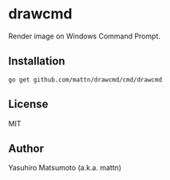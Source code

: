 # drawcmd

Render image on Windows Command Prompt.

## Installation

```
go get github.com/mattn/drawcmd/cmd/drawcmd
```

## License

MIT

## Author

Yasuhiro Matsumoto (a.k.a. mattn)
